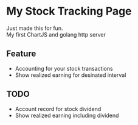 # My Stock Tracking Page

Just made this for fun. \
My first ChartJS and golang http server

## Feature

- Accounting for your stock transactions
- Show realized earning for desinated interval

## TODO
- Account record for stock dividend
- Show realized earning including dividend

